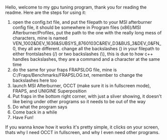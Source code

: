 Hello, welcome to my gpu tuning program, thank you for reading the readme.
Here are the steps for using it:
1. open the config.txt file, and put the filepath to your MSI afterburner config file, it should be somewhere in Program files (x86)/MSI Afterburner/Profiles,
put the path to the one with the really long mess of characters, mine is named VEN_1002&DEV_1636&SUBSYS_8760103C&REV_D3&BUS_3&DEV_0&FN_0, they all are different.
change all the backslashes (\) in your filepath to either frontslashes (/) or two backslashes (\\), this is due to how c++ handles backslashes, they are a command
and a character at the same time
2. do the same for your fraps FRAPSLOG file, mine is C:/Fraps/Benchmarks/FRAPSLOG.txt, remember to change the backslashes here too
3. launch MSI Afterburner, OCCT (make sure it is in fullscreen mode), FRAPS, and UNIGINE Superposition
4. Put fraps in the bottom right corner, with just a sliver showing, it doesn't like being under other programs so it needs to be out of the way
5. Do what the program says
6. Come back in a while
7. Have Fun!


If you wanna know how it works it's pretty simple, it clicks on your screen, thats why I need OCCT in fullscreen, and why I even need other programs.
